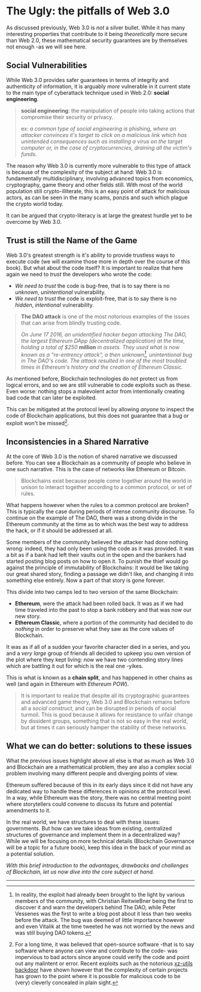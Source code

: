 # The Ugly: the pitfalls of Web 3.0

As discussed previously, Web 3.0 is _not_ a silver bullet. While it has many interesting properties that contribute to it being _theoretically_ more secure than Web 2.0, these mathematical security guarantees are by themselves not enough -as we will see here.

## Social Vulnerabilities

While Web 3.0 provides safer guarantees in terms of integrity and authenticity of information, it is arguably _more_ vulnerable in it current state to the main type of cyberattack technique used in Web 2.0: **social engineering**.

> **social engineering**: the manipulation of people into taking actions that compromise their security or privacy.
>
> ex: _a common type of social engineering is_ phishing, _where an attacker convinces it's target to click on a malicious link which has unintended consequences such as installing a virus on the target computer or, in the case of cryptocurrencies, draining all the victim's funds._

The reason why Web 3.0 is currently more vulnerable to this type of attack is because of the complexity of the subject at hand: Web 3.0 is fundamentally multidisciplinary, involving advanced topics from economics, cryptography, game theory and other fields still. With most of the world population still crypto-illiterate, this is an easy point of attack for malicious actors, as can be seen in the many scams, ponzis and such which plague the crypto world today.

It can be argued that crypto-literacy is at large the greatest hurdle yet to be overcome by Web 3.0.

## Trust is still the Name of the Game

Web 3.0's greatest strength is it's ability to provide trustless ways to execute code (we will examine those more in depth over the course of this book). But what about the code itself? It is important to realize that here again we need to *trust* the developers who wrote the code:

- _We need to trust_ the code is bug-free, that is to say there is no _unknown_, _unintentional_ vulnerability.
- _We need to trust_ the code is exploit-free, that is to say there is no _hidden_, _intentional_ vulnerability.

> **The DAO attack** is one of the most notorious examples of the issues that can arise from blindly trusting code.
>
> _On June 17 2016, an unidentified hacker began attacking The DAO, the largest Ethereum DApp (decentralized application) at the time, holding a total of $250_ **million** _in assets. They used what is now known as a "re-entrency attack", a then unknown[^1], unintentional bug in The DAO's code. The attack resulted in one of the most troubled times in Ethereum's history and the creation of Ethereum Classic._

As mentioned before, Blockchain technologies do not protect us from logical errors, and so we are still vulnerable to code exploits such as these. Even worse: nothing stops a malevolent actor from intentionally creating bad code that can later be exploited.

This can be mitigated at the protocol level by allowing _anyone_ to inspect the code of Blockchain applications, but this does not guarantee that a bug or exploit won't be missed[^2].

## Inconsistencies in a Shared Narrative

At the core of Web 3.0 is the notion of shared narrative we discussed before. You can see a Blockchain as a community of people who believe in one such narrative. This is the case of networks like Ethereum or Bitcoin.

> Blockchains exist because people come together around the world in unison to interact together according to a common protocol, or set of rules.

What happens however when the rules to a common protocol are broken? This is typically the case during periods of intense community discourse. To continue on the example of The DAO, there was a strong divide in the Ethereum community at the time as to which was the best way to address the hack, or if it should be addressed at all.

Some members of the community believed the attacker had done nothing wrong: indeed, they had only been using the code as it was provided. It was a bit as if a bank had left their vaults out in the open and the bankers had started posting blog posts on how to open it. To punish the thief would go against the principle of immutability of Blockchains: it would be like taking our great shared story, finding a passage we didn't like, and changing it into something else entirely. Now a part of that story is gone forever.

This divide into two camps led to two version of the same Blockchain:

- **Ethereum**, were the attack had been rolled back. It was as if we had time traveled into the past to stop a bank robbery and that was now our new story.
- **Ethereum Classic**, where a portion of the community had decided to do _nothing_ in order to preserve what they saw as the core values of Blockchain.

It was as if all of a sudden your favorite character died in a series, and you and a _very large_ group of friends all decided to upkeep you own version of the plot where they kept living: now we have two contending story lines which are battling it out for which is the real one -yikes.

This is what is known as a **chain split**, and has happened in other chains as well (and again in Ethereum with _Ethereum POW_). 

> It is important to realize that despite all its cryptographic guarantees and advanced game theory, Web 3.0 and Blockchain remains before all a _social construct_, and can be disrupted in periods of social turmoil. This is good because it allows for resistance to unfair change by dissident groups, something that is not so easy in the real world, but at times it can seriously hamper the stability of these networks.

## What we can do better: solutions to these issues

What the previous issues highlight above all else is that as much as Web 3.0 and Blockchain are a mathematical problem, they are also a complex social problem involving many different people and diverging points of view.

Ethereum suffered because of this in its early days since it did not have any dedicated way to handle these differences in opinions at the protocol level. In a way, while Ethereum was the story, there was no central meeting point where storytellers could convene to discuss its future and potential amendments to it.

In the real world, we have structures to deal with these issues: governments. But how can we take ideas from existing, centralized structures of governance and implement them in a decentralized way? While we will be focusing on more technical details (Blockchain Governance will be a topic for a future book), keep this idea in the back of your mind as a potential solution.

_With this brief introduction to the advantages, drawbacks and challenges of Blockchain, let us now dive into the core subject at hand._

---

[^1]: In reality, the exploit had already been brought to the light by various members of the community, with Christian ReitwieBner being the first to discover it and warn the developers behind The DAO, while Peter Vessenes was the first to write a blog post about it less than two weeks before the attack. The bug was deemed of little importance however and even Vitalik at the time tweeted he was not worried by the news and was still buying DAO tokens.

[^2]: For a long time, it was believed that open-source software -that is to say software where anyone can view and contribute to the code- was impervious to bad actors since anyone could verify the code and point out any malintent or error. Recent exploits such as the notorious [xz-utils backdoor](https://arstechnica.com/security/2024/03/backdoor-found-in-widely-used-linux-utility-breaks-encrypted-ssh-connections/) have shown however that the complexity of certain projects has grown to the point where it is possible for malicious code to be (very) cleverly concealed in plain sight.
